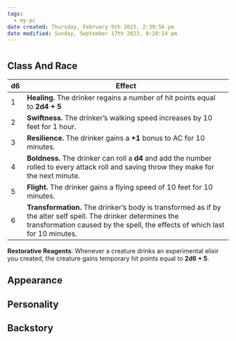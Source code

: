 ```yaml
---
tags:
  - my-pc
date created: Thursday, February 9th 2023, 2:39:56 pm
date modified: Sunday, September 17th 2023, 8:28:14 pm
---
```



# 
## Class And Race

| d6  | Effect                                                                                                                                                                                        |
| --- | --------------------------------------------------------------------------------------------------------------------------------------------------------------------------------------------- |
| 1   | **Healing.** The drinker regains a number of hit points equal to **2d4 + 5**                                                                                                                  |
| 2   | **Swiftness.** The drinker’s walking speed increases by 10 feet for 1 hour.                                                                                                                   |
| 3   | **Resilience.** The drinker gains a **+1** bonus to AC for 10 minutes.                                                                                                                        |
| 4   | **Boldness.** The drinker can roll a **d4** and add the number rolled to every attack roll and saving throw they make for the next minute.                                                    |
| 5   | **Flight.** The drinker gains a flying speed of 10 feet for 10 minutes.                                                                                                                       |
| 6   | **Transformation.** The drinker’s body is transformed as if by the alter self spell. The drinker determines the transformation caused by the spell, the effects of which last for 10 minutes. |

**Restorative Reagents**: Whenever a creature drinks an experimental elixir you created, the creature gains temporary hit points equal to **2d6 + 5**.

## Appearance

## Personality

## Backstory
